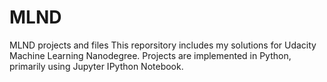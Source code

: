 # MLND
MLND projects and files
This reporsitory includes my solutions for Udacity Machine Learning Nanodegree.
Projects are implemented in Python, primarily using Jupyter IPython Notebook. 
